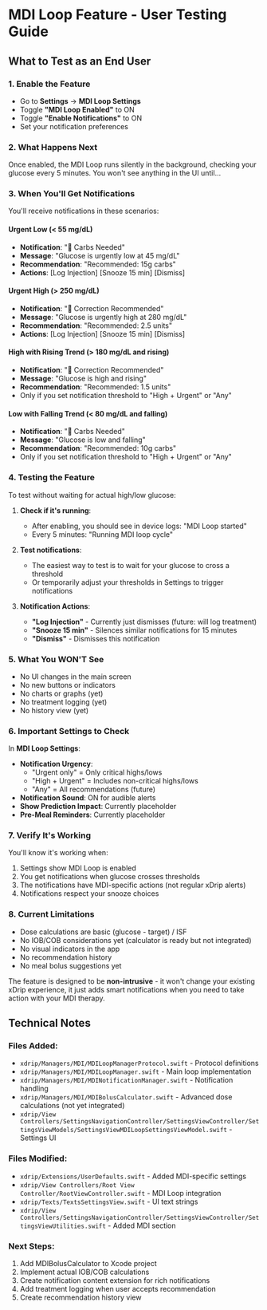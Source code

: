 # MDI Loop Feature - User Testing Guide

## What to Test as an End User

### 1. **Enable the Feature**
- Go to **Settings** → **MDI Loop Settings**
- Toggle **"MDI Loop Enabled"** to ON
- Toggle **"Enable Notifications"** to ON
- Set your notification preferences

### 2. **What Happens Next**
Once enabled, the MDI Loop runs silently in the background, checking your glucose every 5 minutes. You won't see anything in the UI until...

### 3. **When You'll Get Notifications**

You'll receive notifications in these scenarios:

#### **Urgent Low (< 55 mg/dL)**
- **Notification**: "🍬 Carbs Needed"
- **Message**: "Glucose is urgently low at 45 mg/dL"
- **Recommendation**: "Recommended: 15g carbs"
- **Actions**: [Log Injection] [Snooze 15 min] [Dismiss]

#### **Urgent High (> 250 mg/dL)**
- **Notification**: "💉 Correction Recommended"
- **Message**: "Glucose is urgently high at 280 mg/dL"
- **Recommendation**: "Recommended: 2.5 units"
- **Actions**: [Log Injection] [Snooze 15 min] [Dismiss]

#### **High with Rising Trend (> 180 mg/dL and rising)**
- **Notification**: "💉 Correction Recommended"
- **Message**: "Glucose is high and rising"
- **Recommendation**: "Recommended: 1.5 units"
- Only if you set notification threshold to "High + Urgent" or "Any"

#### **Low with Falling Trend (< 80 mg/dL and falling)**
- **Notification**: "🍬 Carbs Needed"
- **Message**: "Glucose is low and falling"
- **Recommendation**: "Recommended: 10g carbs"
- Only if you set notification threshold to "High + Urgent" or "Any"

### 4. **Testing the Feature**

To test without waiting for actual high/low glucose:

1. **Check if it's running**: 
   - After enabling, you should see in device logs: "MDI Loop started"
   - Every 5 minutes: "Running MDI loop cycle"

2. **Test notifications**:
   - The easiest way to test is to wait for your glucose to cross a threshold
   - Or temporarily adjust your thresholds in Settings to trigger notifications

3. **Notification Actions**:
   - **"Log Injection"** - Currently just dismisses (future: will log treatment)
   - **"Snooze 15 min"** - Silences similar notifications for 15 minutes
   - **"Dismiss"** - Dismisses this notification

### 5. **What You WON'T See**

- No UI changes in the main screen
- No new buttons or indicators
- No charts or graphs (yet)
- No treatment logging (yet)
- No history view (yet)

### 6. **Important Settings to Check**

In **MDI Loop Settings**:
- **Notification Urgency**: 
  - "Urgent only" = Only critical highs/lows
  - "High + Urgent" = Includes non-critical highs/lows
  - "Any" = All recommendations (future)
- **Notification Sound**: ON for audible alerts
- **Show Prediction Impact**: Currently placeholder
- **Pre-Meal Reminders**: Currently placeholder

### 7. **Verify It's Working**

You'll know it's working when:
1. Settings show MDI Loop is enabled
2. You get notifications when glucose crosses thresholds
3. The notifications have MDI-specific actions (not regular xDrip alerts)
4. Notifications respect your snooze choices

### 8. **Current Limitations**

- Dose calculations are basic (glucose - target) / ISF
- No IOB/COB considerations yet (calculator is ready but not integrated)
- No visual indicators in the app
- No recommendation history
- No meal bolus suggestions yet

The feature is designed to be **non-intrusive** - it won't change your existing xDrip experience, it just adds smart notifications when you need to take action with your MDI therapy.

## Technical Notes

### Files Added:
- `xdrip/Managers/MDI/MDILoopManagerProtocol.swift` - Protocol definitions
- `xdrip/Managers/MDI/MDILoopManager.swift` - Main loop implementation
- `xdrip/Managers/MDI/MDINotificationManager.swift` - Notification handling
- `xdrip/Managers/MDI/MDIBolusCalculator.swift` - Advanced dose calculations (not yet integrated)
- `xdrip/View Controllers/SettingsNavigationController/SettingsViewController/SettingsViewModels/SettingsViewMDILoopSettingsViewModel.swift` - Settings UI

### Files Modified:
- `xdrip/Extensions/UserDefaults.swift` - Added MDI-specific settings
- `xdrip/View Controllers/Root View Controller/RootViewController.swift` - MDI Loop integration
- `xdrip/Texts/TextsSettingsView.swift` - UI text strings
- `xdrip/View Controllers/SettingsNavigationController/SettingsViewController/SettingsViewUtilities.swift` - Added MDI section

### Next Steps:
1. Add MDIBolusCalculator to Xcode project
2. Implement actual IOB/COB calculations
3. Create notification content extension for rich notifications
4. Add treatment logging when user accepts recommendation
5. Create recommendation history view